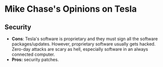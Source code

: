 # Mike Chase's Opinions on Tesla

## Security

* **Cons**: Tesla's software is proprietary and they must sign all the software packages/updates. However,  proprietary software usually gets hacked. Zero-day attacks are scary as hell, especially software in an always connected computer.
* **Pros:** security patches.&#x20;

